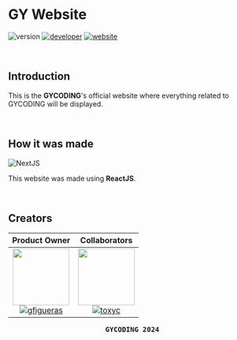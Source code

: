 # GY Website

![version](https://img.shields.io/badge/version-1.0.0-gold?style=for-the-badge)
[![developer](https://img.shields.io/badge/developed-GYCODING-B833FF?style=for-the-badge)](https://gycoding.com)
[![website](https://img.shields.io/badge/website-link-lightgrey?style=for-the-badge)](https://gycoding.com)

<br>

## Introduction

This is the **GYCODING**'s official website where everything related to GYCODING will be displayed.

<br>

## How it was made

![NextJS](https://img.shields.io/badge/React-20232A?style=for-the-badge&logo=react&logoColor=61DAFB)

This website was made using **ReactJS**.

<br>

## Creators

| Product Owner | Collaborators
| :---: | :---: |
| <img src="https://github.com/gy-gfigueras.png?size=115" width=115> <br> [![gfigueras](https://img.shields.io/badge/gfigueras-B833FF?style=for-the-badge)](https://github.com/gy-gfigueras) | <img src="https://github.com/gy-toxyc.png?size=115" width=115> <br> [![toxyc](https://img.shields.io/badge/toxyc-yellow?style=for-the-badge)](https://github.com/gy-toxyc) |

<pre align="center"><b>GYCODING 2024</b></pre>
